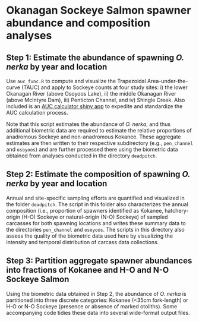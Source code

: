 # Okanagan Sockeye Salmon spawner abundance and composition analyses

## Step 1: Estimate the abundance of spawning _O. nerka_ by year and location

Use `auc_func.R` to compute and visualize the Trapezoidal Area-under-the-curve (TAUC) and apply to Sockeye counts at four study sites: i) the lower Okanagan River (above Osoyoos Lake), ii) the middle Okanagan River (above McIntyre Dam), iii) Penticton Channel, and iv) Shingle Creek. Also included is an [AUC calculator shiny app](https://bradenjudson.shinyapps.io/auc_calculator/) to expedite and standardize the AUC calculation process. 

Note that this script estimates the abundance of _O. nerka_, and thus additional biometric data are required to estimate the relative proportions of anadromous Sockeye and non-anadromous Kokanee. These aggregate estimates are then written to their respective subdirectory (e.g., `pen_channel` and  `osoyoos`) and are further processed there using the biometric data obtained from analyses conducted in the directory `deadpitch`. 

## Step 2: Estimate the composition of spawning _O. nerka_ by year and location

Annual and site-specific sampling efforts are quantified and visualized in the folder `deadpitch`. The script in this folder also characterizes the annual composition (i.e., proportion of spawners identified as Kokanee, hatchery-origin (H-O) Sockeye or natural-origin (N-O) Sockeye) of sampled carcasses for both spawning locations and writes these summary data to the directories `pen_channel` and `osoyoos`. The scripts in this directory also assess the quality of the biometric data used here by visualizing the intensity and temporal distribution of carcass data collections. 

## Step 3: Partition aggregate spawner abundances into fractions of Kokanee and H-O and N-O Sockeye Salmon

Using the biometric data obtained in Step 2, the abundance of _O. nerka_ is partitioned into three discrete categories: Kokanee (<35cm fork-length) or H-O or N-O Sockeye (presence or absence of marked otoliths). Some accompanying code tidies these data into several wide-format output files. 



